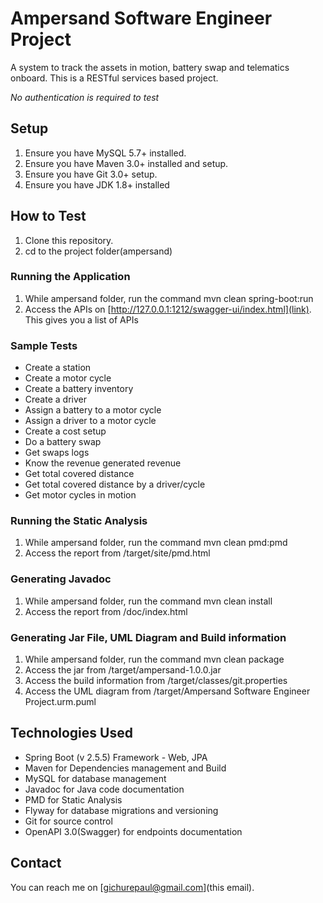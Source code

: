# Ampersand Software Engineer Project

A system to track the assets in motion, battery swap and telematics onboard. This is a RESTful services based project. 

*No authentication is required to test*

## Setup
1.  Ensure you have MySQL 5.7+ installed.  
2.  Ensure you have Maven 3.0+ installed and setup.  
3.  Ensure you have Git 3.0+ setup.  
4.  Ensure you have JDK 1.8+ installed  

## How to Test
1.  Clone this repository.
2.  cd to the project folder(ampersand)  
  
### Running the Application
1.  While ampersand folder, run the command mvn clean spring-boot:run  
2.  Access the APIs on [http://127.0.0.1:1212/swagger-ui/index.html](link). This gives you a list of APIs  

### Sample Tests
-  Create a station
-  Create a motor cycle
-  Create a battery inventory
-  Create a driver
-  Assign a battery to a motor cycle
-  Assign a driver to a motor cycle
-  Create a cost setup
-  Do a battery swap
-  Get swaps logs
-  Know the revenue generated revenue
-  Get total covered distance
-  Get total covered distance by a driver/cycle
-  Get motor cycles in motion

### Running the Static Analysis
1.  While ampersand folder, run the command mvn clean pmd:pmd  
2.  Access the report from /target/site/pmd.html

### Generating Javadoc
1.  While ampersand folder, run the command mvn clean install  
2.  Access the report from /doc/index.html

### Generating Jar File, UML Diagram and Build information
1.  While ampersand folder, run the command mvn clean package  
2.  Access the jar from /target/ampersand-1.0.0.jar
3.  Access the build information from /target/classes/git.properties
4.  Access the UML diagram from /target/Ampersand Software Engineer Project.urm.puml

## Technologies Used
-  Spring Boot (v 2.5.5) Framework - Web, JPA
-  Maven for Dependencies management and Build
-  MySQL for database management
-  Javadoc for Java code documentation
-  PMD for Static Analysis
-  Flyway for database migrations and versioning
-  Git for source control
-  OpenAPI 3.0(Swagger) for endpoints documentation

## Contact
You can reach me on [gichurepaul@gmail.com](this email).

